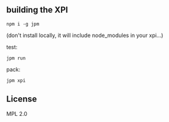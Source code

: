 ## building the XPI
```
npm i -g jpm
```
(don't install locally, it will include node_modules in your xpi...)

test:
```
jpm run
```

pack:
```
jpm xpi
```

## License
MPL 2.0
